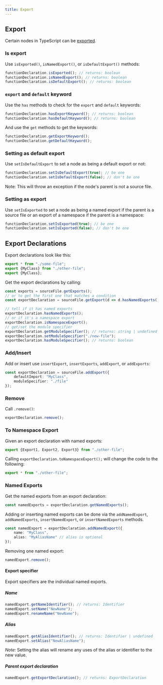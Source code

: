 ```yaml
---
title: Export
---
```


## Export

Certain nodes in TypeScript can be [exported](https://www.typescriptlang.org/docs/handbook/modules.html).

### Is export

Use `isExported()`, `isNamedExport()`, or `isDefaultExport()` methods:

```typescript
functionDeclaration.isExported(); // returns: boolean
functionDeclaration.isNamedExport(); // returns: boolean
functionDeclaration.isDefaultExport(); // returns: boolean
```

### `export` and `default` keyword

Use the `has` methods to check for the `export` and `default` keywords:

```typescript
functionDeclaration.hasExportKeyword(); // returns: boolean
functionDeclaration.hasDefaultKeyword(); // returns: boolean
```

And use the `get` methods to get the keywords:

```typescript
functionDeclaration.getExportKeyword();
functionDeclaration.getDefaultKeyword();
```

### Setting as default export

Use `setIsDefaultExport` to set a node as being a default export or not:

```typescript
functionDeclaration.setIsDefaultExport(true); // be one
functionDeclaration.setIsDefaultExport(false); // don't be one
```

Note: This will throw an exception if the node's parent is not a source file.

### Setting as export

Use `setIsExported` to set a node as being a named export if the parent is a source file or an export of a namespace if the parent is a namespace:

```typescript
functionDeclaration.setIsExported(true); // be one
functionDeclaration.setIsExported(false); // don't be one
```


## Export Declarations

Export declarations look like this:

```typescript
export * from "./some-file";
export {MyClass} from "./other-file";
export {MyClass};
```

Get the export declarations by calling:

```typescript
const exports = sourceFile.getExports();
// or to get the first one that matches a condition
const exportDeclaration = sourceFile.getExport(d => d.hasNamedExports());

// tell if it has named exports
exportDeclaration.hasNamedExports();
// or if it's a namespace export
exportDeclaration.isNamespaceExport();
// get/set the module specifier
exportDeclaration.getModuleSpecifier(); // returns: string | undefined
exportDeclaration.setModuleSpecifier("./new-file");
exportDeclaration.hasModuleSpecifier(); // returns: boolean
```

### Add/Insert

Add or insert use `insertExport`, `insertExports`, `addExport`, or `addExports`:

```typescript
const exportDeclaration = sourceFile.addExport({
    defaultImport: "MyClass",
    moduleSpecifier: "./file"
});
```

### Remove

Call `.remove()`:

```typescript
exportDeclaration.remove();
```

### To Namespace Export

Given an export declaration with named exports:

```typescript
export {Export1, Export2, Export3} from "./other-file";
```

Calling `exportDeclaration.toNamespaceExport();` will change the code to the following:

```typescript
export * from "./other-file";
```

### Named Exports

Get the named exports from an export declaration:

```typescript
const namedExports = exportDeclaration.getNamedExports();
```

Adding or inserting named exports can be done via the `addNamedExport`, `addNamedExports`, `insertNamedExport`, or `insertNamedExports` methods.

```typescript
const namedExport = exportDeclaration.addNamedExport({
    name: "MyClass",
    alias: "MyAliasName" // alias is optional
});
```

Removing one named export:

```typescript
namedExport.remove();
```

#### Export specifier

Export specifiers are the individual named exports.

##### Name

```typescript
namedExport.getNameIdentifier(); // returns: Identifier
namedExport.setName("NewName");
namedExport.renameName("NewName");
```

##### Alias

```typescript
namedExport.getAliasIdentifier(); // returns: Identifier | undefined
namedExport.setAlias("NewAliasName");
```

_Note:_ Setting the alias will rename any uses of the alias or identifier to the new value.

##### Parent export declaration

```typescript
namedExport.getExportDeclaration(); // returns: ExportDeclaration
```
